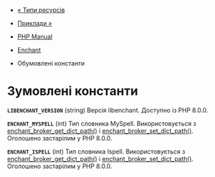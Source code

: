 - [« Типи ресурсів](enchant.resources.md)
- [Приклади »](enchant.examples.md)

- [PHP Manual](index.md)
- [Enchant](book.enchant.md)
- Обумовлені константи

# Зумовлені константи

**`LIBENCHANT_VERSION`** (string)
Версія libenchant. Доступно із PHP 8.0.0.

**`ENCHANT_MYSPELL`** (int)
Тип словника MySpell. Використовується з
[enchant_broker_get_dict_path()](function.enchant-broker-get-dict-path.md)
і
[enchant_broker_set_dict_path()](function.enchant-broker-set-dict-path.md).
Оголошено застарілим у PHP 8.0.0.

**`ENCHANT_ISPELL`** (int)
Тип словника Ispell. Використовується з
[enchant_broker_get_dict_path()](function.enchant-broker-get-dict-path.md)
і
[enchant_broker_set_dict_path()](function.enchant-broker-set-dict-path.md).
Оголошено застарілим у PHP 8.0.0.
